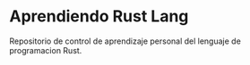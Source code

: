# Aprendiendo Rust Lang 
Repositorio de control de aprendizaje personal del lenguaje de programacion Rust.